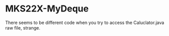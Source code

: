 # MKS22X-MyDeque
There seems to be different code when you try to access the Caluclator.java raw file, strange.
